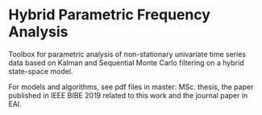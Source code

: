 # Hybrid Parametric Frequency Analysis

Toolbox for parametric analysis of non-stationary univariate time series data based on Kalman and Sequential Monte Carlo filtering on a hybrid state-space model. 

For models and algorithms, see pdf files in master: MSc. thesis, the paper published in IEEE BIBE 2019 related to this work and the journal paper in EAI.

